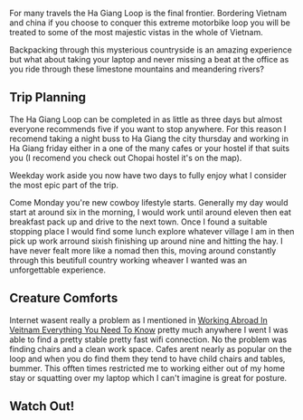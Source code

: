 For many travels the Ha Giang Loop is the final frontier. Bordering Vietnam and china if you choose to conquer this extreme motorbike loop you will be treated to some of the most majestic vistas in the whole of Vietnam.

Backpacking through this mysterious countryside is an amazing experience but what about taking your laptop and never missing a beat at the office as you ride through these limestone mountains and meandering rivers?

## Trip Planning
The Ha Giang Loop can be completed in as little as three days but almost everyone recommends five if you want to stop anywhere. For this reason I recomend taking a night buss to Ha Giang the city thursday and working in Ha Giang friday either in a one of the many cafes or your hostel if that suits you (I recomend you check out Chopai hostel it's on the map).

Weekday work aside you now have two days to fully enjoy what I consider the most epic part of the trip.

Come Monday you're new cowboy lifestyle starts. Generally my day would start at around six in the morning, I would work until around eleven then eat breakfast pack up and drive to the next town. Once I found a suitable stopping place I would find some lunch explore whatever village I am in then pick up  work arround sixish finishing up around nine and hitting the hay. I have never fealt more like a nomad then this, moving around constantly through this beutifull country working wheaver I wanted was an unforgettable experience.

## Creature Comforts
Internet wasent really a problem as I mentioned in [Working Abroad In Veitnam Everything You Need To Know](https://nomadpitstops.com/blog/working-abroad-in-veitnam-everything-you-need-to-know) pretty much anywhere I went I was able to find a pretty stable pretty fast wifi connection. No the problem was finding chairs and a clean work space. Cafes arent nearly as popular on the loop and when you do find them they tend to have child chairs and tables, bummer. This offten times restricted me to working either out of my home stay or squatting over my laptop which I can't imagine is great for posture.

## Watch Out!